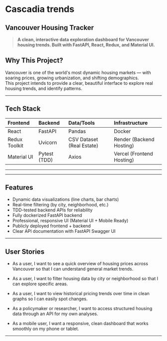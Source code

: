 # Cascadia trends

## Vancouver Housing Tracker

> **A clean, interactive data exploration dashboard for Vancouver housing trends. Built with FastAPI, React, Redux, and Material UI.**


## Why This Project?

Vancouver is one of the world's most dynamic housing markets — with soaring prices, growing urbanization, and shifting demographics.  
This project intends to provide a clear, beautiful interface to explore real housing trends, and identify patterns.

---

## Tech Stack

| Frontend | Backend | Data/Tools | Infrastructure |
|:--------|:--------|:-----------|:---------------|
| React | FastAPI | Pandas | Docker |
| Redux Toolkit | Uvicorn | CSV Dataset (Real Estate) | Render (Backend Hosting) |
| Material UI | Pytest (TDD) | Axios | Vercel (Frontend Hosting) |

---

---

## Features

- Dynamic data visualizations (line charts, bar charts)
- Real-time filtering (by city, neighborhood, etc.)
- TDD-tested backend APIs for reliability
- Fully dockerized FastAPI backend
- Professional, responsive UI (Material UI + Mobile Ready)
- Publicly deployed frontend + backend
- Clear API documentation with FastAPI Swagger UI
---

## User Stories
- As a user, I want to see a quick overview of housing prices across Vancouver so that I can understand general market trends.

- As a user, I want to filter housing data by city or neighborhood so that I can explore specific areas.

- As a user, I want to view historical pricing trends over time in clean graphs so I can easily spot changes.

- As a policymaker or researcher, I want to access structured housing data through an API for my own analyses.

- As a mobile user, I want a responsive, clean dashboard that works smoothly on my phone or tablet.

---